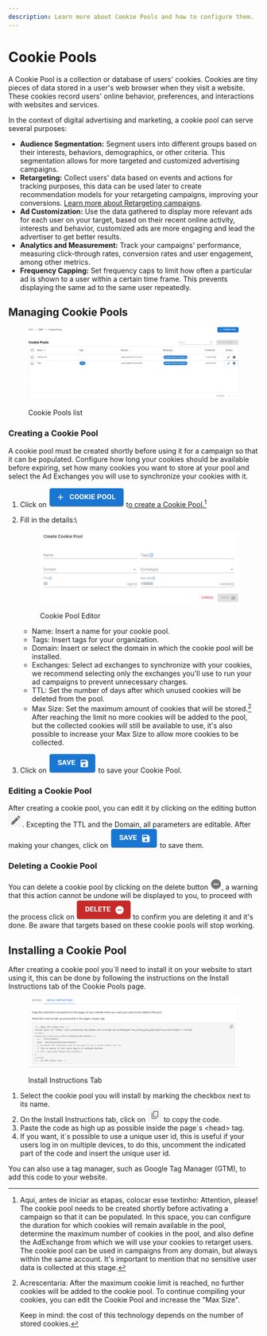 ```yaml
---
description: Learn more about Cookie Pools and how to configure them.
---
```


# Cookie Pools

A Cookie Pool is a collection or database of users' cookies. Cookies are tiny pieces of data stored in a user's web browser when they visit a website. These cookies record users' online behavior, preferences, and interactions with websites and services.

In the context of digital advertising and marketing, a cookie pool can serve several purposes:

* **Audience Segmentation:** Segment users into different groups based on their interests, behaviors, demographics, or other criteria. This segmentation allows for more targeted and customized advertising campaigns.
* **Retargeting:** Collect users' data based on events and actions for tracking purposes, this data can be used later to create recommendation models for your retargeting campaigns, improving your conversions. [Learn more about Retargeting campaigns](../../solutions/retargeting.md).
* **Ad Customization:** Use the data gathered to display more relevant ads for each user on your target, based on their recent online activity, interests and behavior, customized ads are more engaging and lead the advertiser to get better results.
* **Analytics and Measurement:** Track your campaigns' performance, measuring click-through rates, conversion rates and user engagement, among other metrics.
* **Frequency Capping:** Set frequency caps to limit how often a particular ad is shown to a user within a certain time frame. This prevents displaying the same ad to the same user repeatedly.

## Managing Cookie Pools

<figure><img src="../../.gitbook/assets/image (20) (1).png" alt=""><figcaption><p>Cookie Pools list</p></figcaption></figure>

### Creating a Cookie Pool

A cookie pool must be created shortly before using it for a campaign so that it can be populated. Configure how long your cookies should be available before expiring, set how many cookies you want to store at your pool and select the Ad Exchanges you will use to synchronize your cookies with it.

1. Click on <img src="../../.gitbook/assets/image (1) (1) (1) (1).png" alt="cookie pool button" data-size="line"> t[o create a Cookie Pool.](#user-content-fn-1)[^1]
2.  Fill in the details:\


    <figure><img src="../../.gitbook/assets/image (5) (1).png" alt=""><figcaption><p>Cookie Pool Editor</p></figcaption></figure>

    * Name: Insert a name for your cookie pool.
    * Tags: Insert tags for your organization.
    * Domain: Insert or select the domain in which the cookie pool will be installed.
    * Exchanges: Select ad exchanges to synchronize with your cookies, we recommend selecting only the exchanges you'll use to run your ad campaigns to prevent unnecessary charges.
    * TTL: Set the number of days after which unused cookies will be deleted from the pool.
    * Max Size: Set the maximum amount of cookies that will be stored.[^2] After reaching the limit no more cookies will be added to the pool, but the collected cookies will still be available to use, it's also possible to increase your Max Size to allow more cookies to be collected.
3. Click on <img src="../../.gitbook/assets/image (6) (1).png" alt="save button" data-size="line"> to save your Cookie Pool.

### Editing a Cookie Pool

After creating a cookie pool, you can edit it by clicking on the editing button <img src="../../.gitbook/assets/image (7) (1).png" alt="editing button" data-size="line">. Excepting the TTL and the Domain, all parameters are editable. After making your changes, click on <img src="../../.gitbook/assets/image (6) (1).png" alt="save button" data-size="line"> to save them.

### Deleting a Cookie Pool

You can delete a cookie pool by clicking on the delete button <img src="../../.gitbook/assets/image (8) (1).png" alt="delete button" data-size="original">, a warning that this action cannot be undone will be displayed to you, to proceed with the process click on <img src="../../.gitbook/assets/image (9) (1).png" alt="delete button" data-size="line"> to confirm you are deleting it and it's done. Be aware that targets based on these cookie pools will stop working.

## Installing a Cookie Pool

After creating a cookie pool you\`ll need to install it on your website to start using it, this can be done by following the instructions on the Install Instructions tab of the Cookie Pools page.

<figure><img src="../../.gitbook/assets/image (10) (1).png" alt=""><figcaption><p>Install Instructions Tab</p></figcaption></figure>

1. Select the cookie pool you will install by marking the checkbox next to its name.
2. On the Install Instructions tab, click on <img src="../../.gitbook/assets/image (11) (1).png" alt="" data-size="line"> to copy the code.
3. Paste the code as high up as possible inside the page\`s \<head> tag.
4. If you want, it\`s possible to use a unique user id, this is useful if your users log in on multiple devices,  to do this,  uncomment the indicated part of the code and insert the unique user id.

You can also use a tag manager, such as Google Tag Manager (GTM), to add this code to your website.



[^1]: Aqui, antes de iniciar as etapas, colocar esse textinho: Attention, please! The cookie pool needs to be created shortly before activating a campaign so that it can be populated. In this space, you can configure the duration for which cookies will remain available in the pool, determine the maximum number of cookies in the pool, and also define the AdExchange from which we will use your cookies to retarget users. The cookie pool can be used in campaigns from any domain, but always within the same account. It's important to mention that no sensitive user data is collected at this stage.

[^2]: Acrescentaria: After the maximum cookie limit is reached, no further cookies will be added to the cookie pool. To continue compiling your cookies, you can edit the Cookie Pool and increase the "Max Size".

    Keep in mind: the cost of this technology depends on the number of stored cookies.
